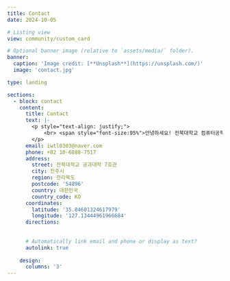```yaml
---
title: Contact
date: 2024-10-05

# Listing view
view: community/custom_card

# Optional banner image (relative to `assets/media/` folder).
banner:
  caption: 'Image credit: [**Unsplash**](https://unsplash.com/)'
  image: 'contact.jpg'

type: landing

sections:
  - block: contact
    content:
      title: Contact
      text: |-
        <p style="text-align: justify;">
            <br> <span style="font-size:95%">안녕하세요! 전북대학교 컴퓨터공학부 21학번 전영상입니다. 연락은 아래를 통해주시면 감사하겠습니다.</span> <br>
        </p>
      email: iwtl0303@naver.com
      phone: +82 10-6888-7517
      address:
        street: 전북대학교 공과대학 7호관
        city: 전주시
        region: 전라북도
        postcode: '54896'
        country: 대한민국
        country_code: KO
      coordinates:
        latitude: '35.84601324617979'
        longitude: '127.13444961966684'
      directions: 
      
    
      # Automatically link email and phone or display as text?
      autolink: true
    
    design:
      columns: '3'
---
```

